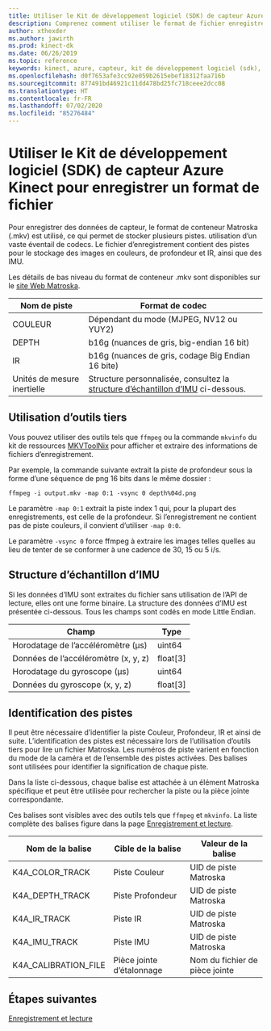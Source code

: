 ```yaml
---
title: Utiliser le Kit de développement logiciel (SDK) de capteur Azure Kinect pour enregistrer un format de fichier
description: Comprenez comment utiliser le format de fichier enregistré du Kit de développement logiciel (SDK) de capteur Azure Kinect.
author: xthexder
ms.author: jawirth
ms.prod: kinect-dk
ms.date: 06/26/2019
ms.topic: reference
keywords: kinect, azure, capteur, kit de développement logiciel (sdk), profondeur, rvb, enregistrement, lecture, matroska, mkv
ms.openlocfilehash: d0f7653afe3cc92e059b2615ebef18312faa716b
ms.sourcegitcommit: 877491bd46921c11dd478bd25fc718ceee2dcc08
ms.translationtype: HT
ms.contentlocale: fr-FR
ms.lasthandoff: 07/02/2020
ms.locfileid: "85276484"
---
```

# <a name="use-azure-kinect-sensor-sdk-to-record-file-format"></a>Utiliser le Kit de développement logiciel (SDK) de capteur Azure Kinect pour enregistrer un format de fichier

Pour enregistrer des données de capteur, le format de conteneur Matroska (.mkv) est utilisé, ce qui permet de stocker plusieurs pistes.
utilisation d’un vaste éventail de codecs. Le fichier d’enregistrement contient des pistes pour le stockage des images en couleurs, de profondeur et IR, ainsi que des IMU.

Les détails de bas niveau du format de conteneur .mkv sont disponibles sur le [site Web Matroska](https://www.matroska.org/index.html).

| Nom de piste | Format de codec                          |
|------------|---------------------------------------|
| COULEUR      | Dépendant du mode (MJPEG, NV12 ou YUY2) |
| DEPTH      | b16g (nuances de gris, big-endian 16 bit)   |
| IR         | b16g (nuances de gris, codage Big Endian 16 bite)   |
| Unités de mesure inertielle        | Structure personnalisée, consultez la [structure d’échantillon d’IMU](record-file-format.md#imu-sample-structure) ci-dessous. |

## <a name="using-third-party-tools"></a>Utilisation d’outils tiers

Vous pouvez utiliser des outils tels que `ffmpeg` ou la commande `mkvinfo` du kit de ressources [MKVToolNix](https://mkvtoolnix.download/) pour afficher et extraire des informations de fichiers d’enregistrement.

Par exemple, la commande suivante extrait la piste de profondeur sous la forme d’une séquence de png 16 bits dans le même dossier :

```
ffmpeg -i output.mkv -map 0:1 -vsync 0 depth%04d.png
```

Le paramètre `-map 0:1` extrait la piste index 1 qui, pour la plupart des enregistrements, est celle de la profondeur. Si l’enregistrement ne contient pas de piste couleurs, il convient d’utiliser `-map 0:0`.

Le paramètre `-vsync 0` force ffmpeg à extraire les images telles quelles au lieu de tenter de se conformer à une cadence de 30, 15 ou 5 i/s.

## <a name="imu-sample-structure"></a>Structure d’échantillon d’IMU

Si les données d’IMU sont extraites du fichier sans utilisation de l’API de lecture, elles ont une forme binaire.
La structure des données d’IMU est présentée ci-dessous. Tous les champs sont codés en mode Little Endian.

| Champ                        | Type     |
|------------------------------|----------|
| Horodatage de l’accéléromètre (μs) | uint64   |
| Données de l’accéléromètre (x, y, z) | float[3] |
| Horodatage du gyroscope (μs)     | uint64   |
| Données du gyroscope (x, y, z)     | float[3] |

## <a name="identifying-tracks"></a>Identification des pistes

Il peut être nécessaire d’identifier la piste Couleur, Profondeur, IR et ainsi de suite. L’identification des pistes est nécessaire lors de l’utilisation d’outils tiers pour lire un fichier Matroska.
Les numéros de piste varient en fonction du mode de la caméra et de l’ensemble des pistes activées. Des balises sont utilisées pour identifier la signification de chaque piste.

Dans la liste ci-dessous, chaque balise est attachée à un élément Matroska spécifique et peut être utilisée pour rechercher la piste ou la pièce jointe correspondante.

Ces balises sont visibles avec des outils tels que `ffmpeg` et `mkvinfo`.
La liste complète des balises figure dans la page [Enregistrement et lecture](record-playback-api.md).

| Nom de la balise             | Cible de la balise             | Valeur de la balise             |
|----------------------|------------------------|-----------------------|
| K4A_COLOR_TRACK      | Piste Couleur            | UID de piste Matroska    |
| K4A_DEPTH_TRACK      | Piste Profondeur            | UID de piste Matroska    |
| K4A_IR_TRACK         | Piste IR               | UID de piste Matroska    |
| K4A_IMU_TRACK        | Piste IMU              | UID de piste Matroska    |
| K4A_CALIBRATION_FILE | Pièce jointe d’étalonnage | Nom du fichier de pièce jointe   |

## <a name="next-steps"></a>Étapes suivantes

[Enregistrement et lecture](record-playback-api.md)
